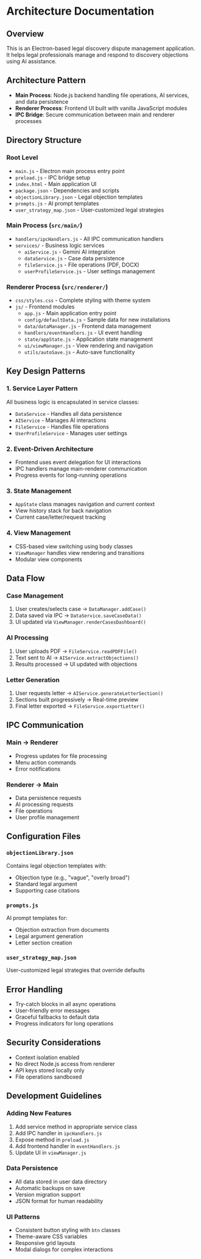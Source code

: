 # Architecture Documentation

## Overview
This is an Electron-based legal discovery dispute management application. It helps legal professionals manage and respond to discovery objections using AI assistance.

## Architecture Pattern
- **Main Process**: Node.js backend handling file operations, AI services, and data persistence
- **Renderer Process**: Frontend UI built with vanilla JavaScript modules
- **IPC Bridge**: Secure communication between main and renderer processes

## Directory Structure

### Root Level
- `main.js` - Electron main process entry point
- `preload.js` - IPC bridge setup
- `index.html` - Main application UI
- `package.json` - Dependencies and scripts
- `objectionLibrary.json` - Legal objection templates
- `prompts.js` - AI prompt templates
- `user_strategy_map.json` - User-customized legal strategies

### Main Process (`src/main/`)
- `handlers/ipcHandlers.js` - All IPC communication handlers
- `services/` - Business logic services
  - `aiService.js` - Gemini AI integration
  - `dataService.js` - Case data persistence
  - `fileService.js` - File operations (PDF, DOCX)
  - `userProfileService.js` - User settings management

### Renderer Process (`src/renderer/`)
- `css/styles.css` - Complete styling with theme system
- `js/` - Frontend modules
  - `app.js` - Main application entry point
  - `config/defaultData.js` - Sample data for new installations
  - `data/dataManager.js` - Frontend data management
  - `handlers/eventHandlers.js` - UI event handling
  - `state/appState.js` - Application state management
  - `ui/viewManager.js` - View rendering and navigation
  - `utils/autoSave.js` - Auto-save functionality

## Key Design Patterns

### 1. Service Layer Pattern
All business logic is encapsulated in service classes:
- `DataService` - Handles all data persistence
- `AIService` - Manages AI interactions
- `FileService` - Handles file operations
- `UserProfileService` - Manages user settings

### 2. Event-Driven Architecture
- Frontend uses event delegation for UI interactions
- IPC handlers manage main-renderer communication
- Progress events for long-running operations

### 3. State Management
- `AppState` class manages navigation and current context
- View history stack for back navigation
- Current case/letter/request tracking

### 4. View Management
- CSS-based view switching using body classes
- `ViewManager` handles view rendering and transitions
- Modular view components

## Data Flow

### Case Management
1. User creates/selects case → `DataManager.addCase()`
2. Data saved via IPC → `DataService.saveCaseData()`
3. UI updated via `ViewManager.renderCasesDashboard()`

### AI Processing
1. User uploads PDF → `FileService.readPDFFile()`
2. Text sent to AI → `AIService.extractObjections()`
3. Results processed → UI updated with objections

### Letter Generation
1. User requests letter → `AIService.generateLetterSection()`
2. Sections built progressively → Real-time preview
3. Final letter exported → `FileService.exportLetter()`

## IPC Communication

### Main → Renderer
- Progress updates for file processing
- Menu action commands
- Error notifications

### Renderer → Main
- Data persistence requests
- AI processing requests
- File operations
- User profile management

## Configuration Files

### `objectionLibrary.json`
Contains legal objection templates with:
- Objection type (e.g., "vague", "overly broad")
- Standard legal argument
- Supporting case citations

### `prompts.js`
AI prompt templates for:
- Objection extraction from documents
- Legal argument generation
- Letter section creation

### `user_strategy_map.json`
User-customized legal strategies that override defaults

## Error Handling
- Try-catch blocks in all async operations
- User-friendly error messages
- Graceful fallbacks to default data
- Progress indicators for long operations

## Security Considerations
- Context isolation enabled
- No direct Node.js access from renderer
- API keys stored locally only
- File operations sandboxed

## Development Guidelines

### Adding New Features
1. Add service method in appropriate service class
2. Add IPC handler in `ipcHandlers.js`
3. Expose method in `preload.js`
4. Add frontend handler in `eventHandlers.js`
5. Update UI in `viewManager.js`

### Data Persistence
- All data stored in user data directory
- Automatic backups on save
- Version migration support
- JSON format for human readability

### UI Patterns
- Consistent button styling with `btn` classes
- Theme-aware CSS variables
- Responsive grid layouts
- Modal dialogs for complex interactions 